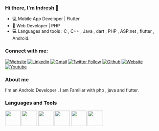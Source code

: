 ### Hi there, I'm [Indresh](https://www.linkedin.com/in/indresh-kashyap-1a91b0207/) 👋

- 💻 Mobile App Developer  |  Flutter
- 🔭 Web Developer | PHP
- 💻 Languages and tools : C , C++ , Java , dart , PHP , ASP.net , flutter , Android.


### Connect with me:

[![Website](https://img.shields.io/website?label=thelazylearner&style=flat-square&url=http%3A%2F%2Fthelazylearner)](https://thelazylearner.com/)
[![Linkedin](https://img.shields.io/badge/-indresh%20kashyap-blue?style=flat-square&logo=linkedin&logoColor=white&link=https://www.linkedin.com/in/indresh-kashyap-1a91b0207/)](https://www.linkedin.com/in/indresh-kashyap-1a91b0207/)
[![Gmail](https://img.shields.io/badge/-indreshkashyap16@gmail.com-gray?style=flat-square&logo=gmail&logoColor=red&link=)](mailto:indreshkashyap16@gmail.com)
[![Twitter Follow](https://img.shields.io/twitter/follow/indreshkashyap7?color=1DA1F2&logo=twitter&style=flat-square)](https://twitter.com/intent/follow?original_referer=https%3A%2F%2Fgithub.com%20indreshkashyap7&screen_name=indreshkashyap7)
[![Github](https://img.shields.io/github/followers/Indreshkashyap?label=Follow&style=social)](https://github.com/Indreshkashyap)
[![Website](https://img.shields.io/website?label=Websites&style=flat-square&url=http://indreshkashyap.epizy.com/nic/)](http://indreshkashyap.epizy.com/nic/)
[![Youtube](https://img.shields.io/badge/-indresh%20kashyap-white?style=flat-square&logo=youtube&logoColor=red&link=https://www.youtube.com/watch?v=m5INRR8NJLQ)](https://www.youtube.com/watch?v=m5INRR8NJLQ)


[website]: https://thelazylearner.com/
[twitter]: https://twitter.com/indreshkashyap7
[youtube]: https://www.youtube.com/watch?v=m5INRR8NJLQ
[linkedin]: https://www.linkedin.com/in/indresh-kashyap-1a91b0207/

### About me 

I'm an Android Developer . I am Familiar with php , java and flutter.



### Languages and Tools

<code><img height="50" src="https://www.vectorlogo.zone/logos/android/android-ar21.svg"></code>
<code><img height="50" src="https://www.vectorlogo.zone/logos/java/java-ar21.svg"></code>
<code><img height="50" src="https://www.vectorlogo.zone/logos/dartlang/dartlang-ar21.svg"></code>
<code><img height="50" src="https://www.vectorlogo.zone/logos/flutterio/flutterio-ar21.svg"></code>
<code><img height="50" src="https://www.vectorlogo.zone/logos/mysql/mysql-horizontal.svg"></code>
<code><img height="50" src="https://www.vectorlogo.zone/logos/github/github-ar21.svg"></code>


